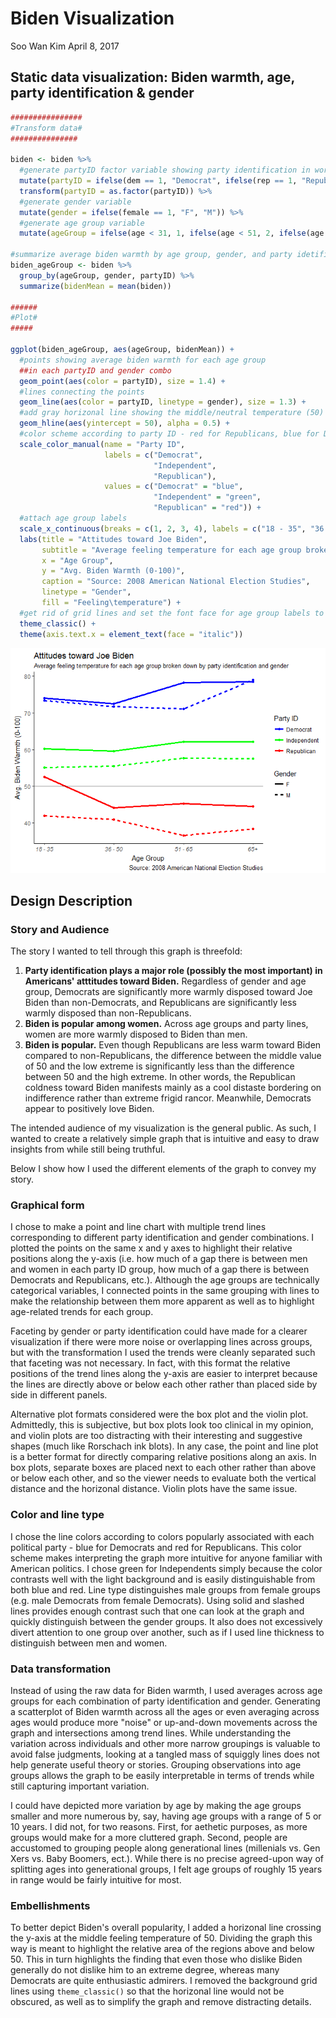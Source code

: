 Biden Visualization
================
Soo Wan Kim
April 8, 2017

Static data visualization: Biden warmth, age, party identification & gender
---------------------------------------------------------------------------

``` r
################
#Transform data#
###############

biden <- biden %>%
  #generate partyID factor variable showing party identification in words
  mutate(partyID = ifelse(dem == 1, "Democrat", ifelse(rep == 1, "Republican", "Independent"))) %>%
  transform(partyID = as.factor(partyID)) %>%
  #generate gender variable
  mutate(gender = ifelse(female == 1, "F", "M")) %>%
  #generate age group variable
  mutate(ageGroup = ifelse(age < 31, 1, ifelse(age < 51, 2, ifelse(age < 66, 3, 4))))

#summarize average biden warmth by age group, gender, and party idetification
biden_ageGroup <- biden %>%
  group_by(ageGroup, gender, partyID) %>%
  summarize(bidenMean = mean(biden))

######
#Plot#
#####

ggplot(biden_ageGroup, aes(ageGroup, bidenMean)) + 
  #points showing average biden warmth for each age group
  ##in each partyID and gender combo
  geom_point(aes(color = partyID), size = 1.4) + 
  #lines connecting the points
  geom_line(aes(color = partyID, linetype = gender), size = 1.3) + 
  #add gray horizonal line showing the middle/neutral temperature (50)
  geom_hline(aes(yintercept = 50), alpha = 0.5) + 
  #color scheme according to party ID - red for Republicans, blue for Democrats
  scale_color_manual(name = "Party ID",
                     labels = c("Democrat",
                                "Independent",
                                "Republican"),
                     values = c("Democrat" = "blue",
                                "Independent" = "green",
                                "Republican" = "red")) + 
  #attach age group labels
  scale_x_continuous(breaks = c(1, 2, 3, 4), labels = c("18 - 35", "36 - 50", "51 - 65", "65+")) + 
  labs(title = "Attitudes toward Joe Biden", 
       subtitle = "Average feeling temperature for each age group broken down by party identification and gender",
       x = "Age Group",
       y = "Avg. Biden Warmth (0-100)",
       caption = "Source: 2008 American National Election Studies",
       linetype = "Gender",
       fill = "Feeling\temperature") + 
  #get rid of grid lines and set the font face for age group labels to italic
  theme_classic() + 
  theme(axis.text.x = element_text(face = "italic"))
```

![](biden_viz_files/figure-markdown_github/plot-1.png)

Design Description
------------------

### Story and Audience

The story I wanted to tell through this graph is threefold:

1.  **Party identification plays a major role (possibly the most important) in Americans' atttitudes toward Biden.** Regardless of gender and age group, Democrats are significantly more warmly disposed toward Joe Biden than non-Democrats, and Republicans are significantly less warmly disposed than non-Republicans.
2.  **Biden is popular among women.** Across age groups and party lines, women are more warmly disposed to Biden than men.
3.  **Biden is popular.** Even though Republicans are less warm toward Biden compared to non-Republicans, the difference between the middle value of 50 and the low extreme is significantly less than the difference between 50 and the high extreme. In other words, the Republican coldness toward Biden manifests mainly as a cool distaste bordering on indifference rather than extreme frigid rancor. Meanwhile, Democrats appear to positively love Biden.

The intended audience of my visualization is the general public. As such, I wanted to create a relatively simple graph that is intuitive and easy to draw insights from while still being truthful.

Below I show how I used the different elements of the graph to convey my story.

### Graphical form

I chose to make a point and line chart with multiple trend lines corresponding to different party identification and gender combinations. I plotted the points on the same x and y axes to highlight their relative positions along the y-axis (i.e. how much of a gap there is between men and women in each party ID group, how much of a gap there is between Democrats and Republicans, etc.). Although the age groups are technically categorical variables, I connected points in the same grouping with lines to make the relationship between them more apparent as well as to highlight age-related trends for each group.

Faceting by gender or party identification could have made for a clearer visualization if there were more noise or overlapping lines across groups, but with the transformation I used the trends were cleanly separated such that faceting was not necessary. In fact, with this format the relative positions of the trend lines along the y-axis are easier to interpret because the lines are directly above or below each other rather than placed side by side in different panels.

Alternative plot formats considered were the box plot and the violin plot. Admittedly, this is subjective, but box plots look too clinical in my opinion, and violin plots are too distracting with their interesting and suggestive shapes (much like Rorschach ink blots). In any case, the point and line plot is a better format for directly comparing relative positions along an axis. In box plots, separate boxes are placed next to each other rather than above or below each other, and so the viewer needs to evaluate both the vertical distance and the horizonal distance. Violin plots have the same issue.

### Color and line type

I chose the line colors according to colors popularly associated with each political party - blue for Democrats and red for Republicans. This color scheme makes interpreting the graph more intuitive for anyone familiar with American politics. I chose green for Independents simply because the color contrasts well with the light background and is easily distinguishable from both blue and red. Line type distinguishes male groups from female groups (e.g. male Democrats from female Democrats). Using solid and slashed lines provides enough contrast such that one can look at the graph and quickly distinguish between the gender groups. It also does not excessively divert attention to one group over another, such as if I used line thickness to distinguish between men and women.

### Data transformation

Instead of using the raw data for Biden warmth, I used averages across age groups for each combination of party identification and gender. Generating a scatterplot of Biden warmth across all the ages or even averaging across ages would produce more "noise" or up-and-down movements across the graph and intersections among trend lines. While understanding the variation across individuals and other more narrow groupings is valuable to avoid false judgments, looking at a tangled mass of squiggly lines does not help generate useful theory or stories. Grouping observations into age groups allows the graph to be easily interpretable in terms of trends while still capturing important variation.

I could have depicted more variation by age by making the age groups smaller and more numerous by, say, having age groups with a range of 5 or 10 years. I did not, for two reasons. First, for aethetic purposes, as more groups would make for a more cluttered graph. Second, people are accustomed to grouping people along generational lines (millenials vs. Gen Xers vs. Baby Boomers, ect.). While there is no precise agreed-upon way of splitting ages into generational groups, I felt age groups of roughly 15 years in range would be fairly intuitive for most.

### Embellishments

To better depict Biden's overall popularity, I added a horizonal line crossing the y-axis at the middle feeling temperature of 50. Dividing the graph this way is meant to highlight the relative area of the regions above and below 50. This in turn highlights the finding that even those who dislike Biden generally do not dislike him to an extreme degree, whereas many Democrats are quite enthusiastic admirers. I removed the background grid lines using `theme_classic()` so that the horizonal line would not be obscured, as well as to simplify the graph and remove distracting details.

